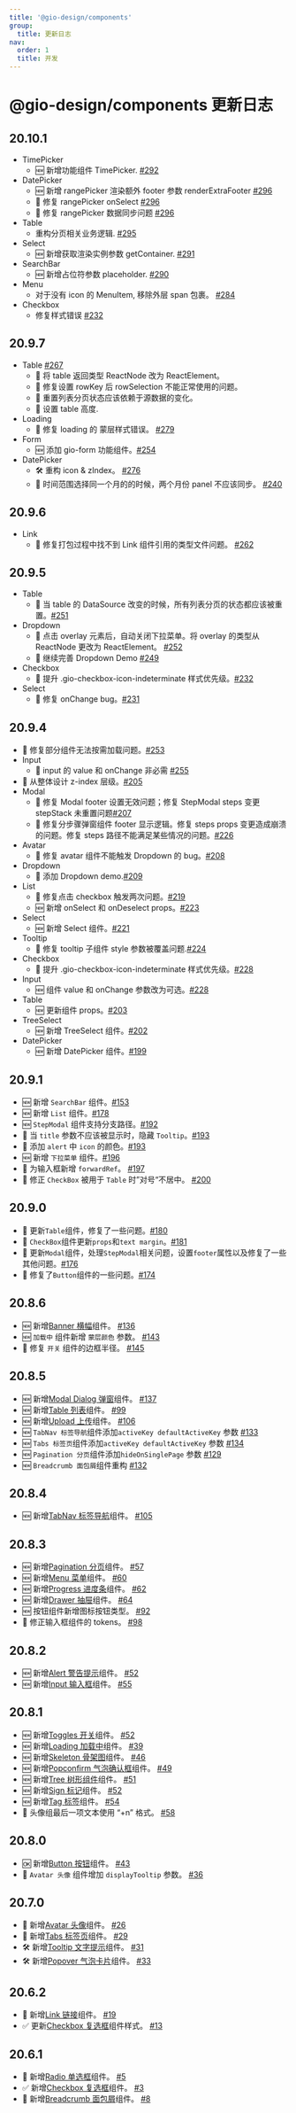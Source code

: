 ```yaml
---
title: '@gio-design/components'
group:
  title: 更新日志
nav:
  order: 1
  title: 开发
---
```


# @gio-design/components 更新日志

## 20.10.1

- TimePicker
  - 🆕 新增功能组件 TimePicker. [#292](https://github.com/growingio/gio-design/pull/292)
- DatePicker
  - 🆕 新增 rangePicker 渲染额外 footer 参数 renderExtraFooter [#296](https://github.com/growingio/gio-design/pull/296)
  - 🐛 修复 rangePicker onSelect [#296](https://github.com/growingio/gio-design/pull/296)
  - 🐛 修复 rangePicker 数据同步问题 [#296](https://github.com/growingio/gio-design/pull/296)
- Table
  - 重构分页相关业务逻辑. [#295](https://github.com/growingio/gio-design/pull/295)
- Select
  - 🆕 新增获取渲染实例参数 getContainer. [#291](https://github.com/growingio/gio-design/pull/291)
- SearchBar
  - 🆕 新增占位符参数 placeholder. [#290](https://github.com/growingio/gio-design/pull/290)
- Menu
  - 对于没有 icon 的 MenuItem, 移除外层 span 包裹。 [#284](https://github.com/growingio/gio-design/pull/284)
- Checkbox
  - 修复样式错误 [#232](https://github.com/growingio/gio-design/pull/232)

## 20.9.7

- Table [#267](https://github.com/growingio/gio-design/pull/267)
  - 🐛 将 table 返回类型 ReactNode 改为 ReactElement。
  - 🐛 修复设置 rowKey 后 rowSelection 不能正常使用的问题。
  - 🐛 重置列表分页状态应该依赖于源数据的变化。
  - 🐛 设置 table 高度.
- Loading
  - 🐛 修复 loading 的 蒙层样式错误。 [#279](https://github.com/growingio/gio-design/pull/279)
- Form
  - 🆕 添加 gio-form 功能组件。[#254](https://github.com/growingio/gio-design/pull/254)
- DatePicker
  - 🛠 重构 icon & zIndex。 [#276](https://github.com/growingio/gio-design/pull/276)
  - 🐛 时间范围选择同一个月的的时候，两个月份 panel 不应该同步。 [#240](https://github.com/growingio/gio-design/pull/240)

## 20.9.6

- Link
  - 🐛 修复打包过程中找不到 Link 组件引用的类型文件问题。 [#262](https://github.com/growingio/gio-design/pull/262)

## 20.9.5

- Table
  - 🐛 当 table 的 DataSource 改变的时候，所有列表分页的状态都应该被重置。[#251](https://github.com/growingio/gio-design/pull/251)
- Dropdown
  - 🐛 点击 overlay 元素后，自动关闭下拉菜单。将 overlay 的类型从 ReactNode 更改为 ReactElement。 [#252](https://github.com/growingio/gio-design/pull/252)
  - 📖 继续完善 Dropdown Demo [#249](https://github.com/growingio/gio-design/pull/249)
- Checkbox
  - 💄 提升 .gio-checkbox-icon-indeterminate 样式优先级。[#232](https://github.com/growingio/gio-design/pull/232)
- Select
  - 🐛 修复 onChange bug。[#231](https://github.com/growingio/gio-design/pull/231)

## 20.9.4

- 🐛 修复部分组件无法按需加载问题。[#253](https://github.com/growingio/gio-design/pull/253)
- Input
  - 🐛 input 的 value 和 onChange 非必需 [#255](https://github.com/growingio/gio-design/pull/255)
- 💄 从整体设计 z-index 层级。[#205](https://github.com/growingio/gio-design/pull/205)
- Modal
  - 🐛 修复 Modal footer 设置无效问题；修复 StepModal steps 变更 stepStack 未重置问题[#207](https://github.com/growingio/gio-design/pull/207)
  - 🐛 修复分步骤弹窗组件 footer 显示逻辑。修复 steps props 变更造成崩溃的问题。修复 steps 路径不能满足某些情况的问题。[#226](https://github.com/growingio/gio-design/pull/226)
- Avatar
  - 🐛 修复 avatar 组件不能触发 Dropdown 的 bug。[#208](https://github.com/growingio/gio-design/pull/208)
- Dropdown
  - 📖 添加 Dropdown demo.[#209](https://github.com/growingio/gio-design/pull/209)
- List
  - 🐛 修复点击 checkbox 触发两次问题。[#219](https://github.com/growingio/gio-design/pull/219)
  - 🆕 新增 onSelect 和 onDeselect props。[#223](https://github.com/growingio/gio-design/pull/223)
- Select
  - 🆕 新增 Select 组件。[#221](https://github.com/growingio/gio-design/pull/221)
- Tooltip
  - 🐛 修复 tooltip 子组件 style 参数被覆盖问题.[#224](https://github.com/growingio/gio-design/pull/224)
- Checkbox
  - 💄 提升 .gio-checkbox-icon-indeterminate 样式优先级。[#228](https://github.com/growingio/gio-design/pull/227)
- Input
  - 🆕 组件 value 和 onChange 参数改为可选。[#228](https://github.com/growingio/gio-design/pull/228)
- Table
  - 🆕 更新组件 props。[#203](https://github.com/growingio/gio-design/pull/203)
- TreeSelect
  - 🆕 新增 TreeSelect 组件。[#202](https://github.com/growingio/gio-design/pull/202)
- DatePicker
  - 🆕 新增 DatePicker 组件。[#199](https://github.com/growingio/gio-design/pull/199)

## 20.9.1

- 🆕 新增 `SearchBar` 组件。[#153](https://github.com/growingio/gio-design/pull/153)
- 🆕 新增 `List` 组件。[#178](https://github.com/growingio/gio-design/pull/178)
- 🆕 `StepModal` 组件支持分支路径。[#192](https://github.com/growingio/gio-design/pull/192)
- 🐛 当 `title` 参数不应该被显示时，隐藏 `Tooltip`。[#193](https://github.com/growingio/gio-design/pull/193)
- 🐛 添加 `alert` 中 `icon` 的颜色。[#193](https://github.com/growingio/gio-design/pull/193)
- 🆕 新增 `下拉菜单` 组件。[#196](https://github.com/growingio/gio-design/pull/196)
- 🐛 为输入框新增 `forwardRef`。 [#197](https://github.com/growingio/gio-design/pull/197)
- 🐛 修正 `CheckBox` 被用于 `Table` 时”对号“不居中。 [#200](https://github.com/growingio/gio-design/pull/200)

## 20.9.0

- 🐛 更新`Table`组件，修复了一些问题。[#180](https://github.com/growingio/gio-design/pull/180)
- 🐛 `CheckBox`组件更新`props`和`text margin`。[#181](https://github.com/growingio/gio-design/pull/181)
- 🐛 更新`Modal`组件，处理`StepModal`相关问题，设置`footer`属性以及修复了一些其他问题。[#176](https://github.com/growingio/gio-design/pull/176)
- 🐛 修复了`Button`组件的一些问题。[#174](https://github.com/growingio/gio-design/pull/174)

## 20.8.6

- 🆕 新增[Banner 横幅](/components/functional/banner)组件。 [#136](https://github.com/growingio/gio-design/pull/136)
- 🆕 `加载中` 组件新增 `蒙层颜色` 参数。 [#143](https://github.com/growingio/gio-design/pull/143)
- 🐛 修复 `开关` 组件的边框半径。 [#145](https://github.com/growingio/gio-design/pull/145)

## 20.8.5

- 🆕 新增[Modal Dialog 弹窗](/components/functional/modal)组件。 [#137](https://github.com/growingio/gio-design/pull/137)
- 🆕 新增[Table 列表](/components/functional/modal)组件。 [#99](https://github.com/growingio/gio-design/pull/99)
- 🆕 新增[Upload 上传](/components/functional/modal)组件。 [#106](https://github.com/growingio/gio-design/pull/106)
- 🆕 `TabNav 标签导航`组件添加`activeKey defaultActiveKey` 参数 [#133](https://github.com/growingio/gio-design/pull/133)
- 🆕 `Tabs 标签页`组件添加`activeKey defaultActiveKey` 参数 [#134](https://github.com/growingio/gio-design/pull/134)
- 🆕 `Pagination 分页`组件添加`hideOnSinglePage` 参数 [#129](https://github.com/growingio/gio-design/pull/129)
- 🆕 `Breadcrumb 面包屑`组件重构 [#132](https://github.com/growingio/gio-design/pull/132)

## 20.8.4

- 🆕 新增[TabNav 标签导航](/components/basic/tabnav)组件。 [#105](https://github.com/growingio/gio-design/pull/105)

## 20.8.3

- 🆕 新增[Pagination 分页](/components/functional/pagination)组件。 [#57](https://github.com/growingio/gio-design/pull/57)
- 🆕 新增[Menu 菜单](/components/basic/menu)组件。 [#60](https://github.com/growingio/gio-design/pull/60)
- 🆕 新增[Progress 进度条](/components/basic/progress)组件。 [#62](https://github.com/growingio/gio-design/pull/62)
- 🆕 新增[Drawer 抽屉](/components/basic/drawer)组件。 [#64](https://github.com/growingio/gio-design/pull/64)
- 🆕 按钮组件新增图标按钮类型。 [#92](https://github.com/growingio/gio-design/pull/92)
- 🐛 修正输入框组件的 tokens。 [#98](https://github.com/growingio/gio-design/pull/98)

## 20.8.2

- 🆕 新增[Alert 警告提示](/components/basic/alert)组件。 [#52](https://github.com/growingio/gio-design/pull/52)
- 🆕 新增[Input 输入框](/components/basic/input)组件。 [#55](https://github.com/growingio/gio-design/pull/55)

## 20.8.1

- 🆕 新增[Toggles 开关](/components/basic/toggles)组件。 [#52](https://github.com/growingio/gio-design/pull/52)
- 🆕 新增[Loading 加载中](/components/basic/loading)组件。 [#39](https://github.com/growingio/gio-design/pull/39)
- 🆕 新增[Skeleton 骨架图](/components/basic/skeleton)组件。 [#46](https://github.com/growingio/gio-design/pull/46)
- 🆕 新增[Popconfirm 气泡确认框](/components/functional/popconfirm)组件。 [#49](https://github.com/growingio/gio-design/pull/49)
- 🆕 新增[Tree 树形组件](/components/functional/tree)组件。 [#51](https://github.com/growingio/gio-design/pull/51)
- 🆕 新增[Sign 标记](/components/basic/sign)组件。 [#52](https://github.com/growingio/gio-design/pull/52)
- 🆕 新增[Tag 标签](/components/basic/tag)组件。 [#54](https://github.com/growingio/gio-design/pull/54)
- 🐛 头像组最后一项文本使用 “+n” 格式。 [#58](https://github.com/growingio/gio-design/pull/58)

## 20.8.0

- 🆗 新增[Button 按钮](/components/basic/button)组件。 [#43](https://github.com/growingio/gio-design/pull/43)
- 👤 `Avatar 头像` 组件增加 `displayTooltip` 参数。 [#36](https://github.com/growingio/gio-design/pull/36)

## 20.7.0

- 👤 新增[Avatar 头像](/components/functional/avatar)组件。 [#26](https://github.com/growingio/gio-design/pull/26)
- 📑 新增[Tabs 标签页](/components/basic/tabs)组件。 [#29](https://github.com/growingio/gio-design/pull/29)
- 🛠 新增[Tooltip 文字提示](/components/basic/tooltip)组件。 [#31](https://github.com/growingio/gio-design/pull/31)
- 🛠 新增[Popover 气泡卡片](/components/functional/popover)组件。 [#33](https://github.com/growingio/gio-design/pull/33)

## 20.6.2

- 🔗 新增[Link 链接](/components/basic/link)组件。 [#19](https://github.com/growingio/gio-design/pull/19)
- ✅ 更新[Checkbox 复选框](/components/basic/checkbox)组件样式。 [#13](https://github.com/growingio/gio-design/pull/13)

## 20.6.1

- 🔘 新增[Radio 单选框](/components/basic/radio)组件。 [#5](https://github.com/growingio/gio-design/pull/5)
- ✅ 新增[Checkbox 复选框](/components/basic/checkbox)组件。 [#3](https://github.com/growingio/gio-design/pull/3)
- 🥖 新增[Breadcrumb 面包屑](/components/basic/breadcrumb)组件。 [#8](https://github.com/growingio/gio-design/pull/8)
